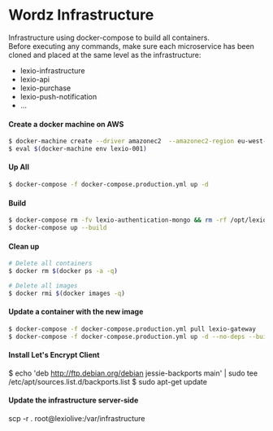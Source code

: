 # Wordz Infrastructure

Infrastructure using docker-compose to build all containers.  
Before executing any commands, make sure each microservice has been cloned and placed at the same level as the infrastructure:  
- lexio-infrastructure  
- lexio-api  
- lexio-purchase  
- lexio-push-notification
- ...  


#### Create a docker machine on AWS
```sh
$ docker-machine create --driver amazonec2  --amazonec2-region eu-west-2 --amazonec2-instance-type "t2.medium" lexio-001
$ eval $(docker-machine env lexio-001)
```

#### Up All
```sh
$ docker-compose -f docker-compose.production.yml up -d
```

#### Build
```sh
$ docker-compose rm -fv lexio-authentication-mongo && rm -rf /opt/lexio*
$ docker-compose up --build
```

#### Clean up

```sh
# Delete all containers
$ docker rm $(docker ps -a -q)  

# Delete all images
$ docker rmi $(docker images -q)
```

#### Update a container with the new image
```sh
$ docker-compose -f docker-compose.production.yml pull lexio-gateway
$ docker-compose -f docker-compose.production.yml up -d --no-deps --build lexio-gateway
```

#### Install Let's Encrypt Client
$ echo 'deb http://ftp.debian.org/debian jessie-backports main' | sudo tee /etc/apt/sources.list.d/backports.list
$ sudo apt-get update


#### Update the infrastructure server-side
scp -r . root@lexiolive:/var/infrastructure